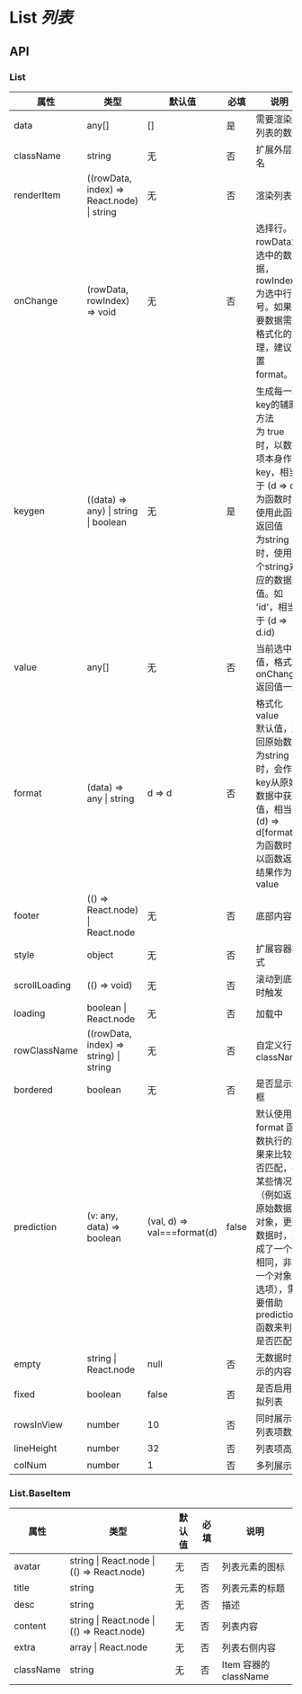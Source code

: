 # List *列表*

<example />

## API

### List

| 属性 | 类型 | 默认值 | 必填 | 说明 |
| --- | --- | --- | -- | --- |
| data | any[] | [] | 是 | 需要渲染成列表的数据 |
| className | string | 无 | 否 | 扩展外层类名 |
| renderItem | ((rowData, index) => React.node) \| string | 无 | 否 | 渲染列表 |
| onChange | (rowData, rowIndex) => void | 无 | 否 | 选择行。rowData为选中的数据，rowIndex为选中行号。如果需要数据需要格式化的处理，建议配置 format。 |
| keygen | ((data) => any) \| string \| boolean | 无 | 是 | 生成每一项key的辅助方法<br />为 true 时，以数据项本身作为key，相当于 (d => d)<br />为函数时，使用此函数返回值<br />为string时，使用这个string对应的数据值。如 'id'，相当于 (d => d.id) |
| value | any[] | 无 | 否 | 当前选中值，格式和 onChange 返回值一致 |
| format | (data) => any \| string | d => d | 否 | 格式化 value<br />默认值，返回原始数据<br />为string时，会作为key从原始数据中获取值，相当于 (d) => d\[format\]<br /> 为函数时，以函数返回结果作为 value |
| footer | (() => React.node) \| React.node | 无 | 否 | 底部内容 |
| style | object | 无 | 否 | 扩展容器样式 |
| scrollLoading | (() => void) | 无 | 否 | 滚动到底部时触发 |
| loading | boolean \| React.node | 无 | 否 | 加载中 |
| rowClassName | ((rowData, index) => string) \| string | 无 | 否 | 自定义行 className |
| bordered | boolean | 无 | 否 | 是否显示边框 |
| prediction | (v: any, data) => boolean | (val, d) => val===format(d) | false | 默认使用 format 函数执行的结果来比较是否匹配，在某些情况下（例如返回原始数据的对象，更新数据时，生成了一个值相同，非同一个对象的选项），需要借助 prediction 函数来判断是否匹配 |
| empty | string \| React.node | null | 否 | 无数据时展示的内容 |
| fixed | boolean | false | 否 | 是否启用虚拟列表 |
| rowsInView | number | 10 | 否 | 同时展示的列表项数量 |
| lineHeight | number | 32 | 否 | 列表项高度 |
| colNum | number | 1 | 否 | 多列展示 |

### List.BaseItem

| 属性 | 类型 | 默认值 | 必填 | 说明 |
| --- | --- | --- | -- | --- |
| avatar | string \| React.node \| (() => React.node) | 无 | 否 | 列表元素的图标 |
| title | string | 无 | 否 | 列表元素的标题 |
| desc | string | 无 | 否 | 描述 |
| content | string \| React.node \| (() => React.node) | 无 | 否 | 列表内容 |
| extra | array \| React.node | 无 | 否 | 列表右侧内容 |
| className | string | 无 | 否 | Item 容器的className |
